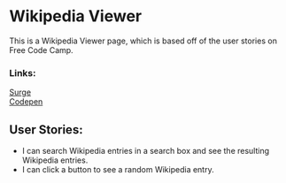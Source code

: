 # Wikipedia Viewer
This is a Wikipedia Viewer page, which is based off of the user stories on Free Code Camp.

### Links:   
[Surge](http://mattchere-wikipedia-viewer.surge.sh/)   
[Codepen](https://codepen.io/mattchere/pen/GvmMMy)   

## User Stories:
- I can search Wikipedia entries in a search box and see the resulting Wikipedia entries.
- I can click a button to see a random Wikipedia entry.
